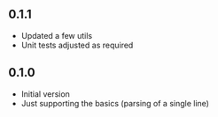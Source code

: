 ## 0.1.1

* Updated a few utils
* Unit tests adjusted as required

## 0.1.0

* Initial version
* Just supporting the basics (parsing of a single line)
